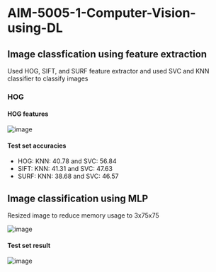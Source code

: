 # AIM-5005-1-Computer-Vision-using-DL


## Image classfication using feature extraction

Used HOG, SIFT, and SURF feature extractor and used SVC and KNN classifier to classify images

### HOG

#### HOG features

![image](https://user-images.githubusercontent.com/42317018/224391172-e2e1aae3-11f4-4285-9887-cfe2dd6f0344.png)

#### Test set accuracies

- HOG: KNN: 40.78 and SVC: 56.84
- SIFT: KNN: 41.31 and SVC: 47.63
- SURF: KNN: 38.68 and SVC: 46.57





## Image classification using MLP

Resized image to reduce memory usage to 3x75x75

![image](https://user-images.githubusercontent.com/42317018/224386469-50d1a451-a09e-42f4-8ce9-aa00e42659ba.png)

#### Test set result

![image](https://user-images.githubusercontent.com/42317018/224486050-a48c37f3-d402-4e89-9e91-66dcadedc9dc.png)
